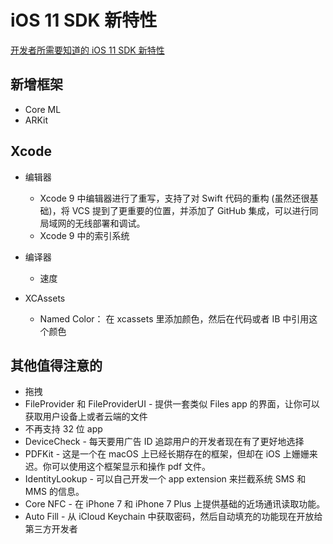 # iOS 11 SDK 新特性

[开发者所需要知道的 iOS 11 SDK 新特性](http://www.cocoachina.com/ios/20170607/19457.html)

## 新增框架

* Core ML
* ARKit

## Xcode

* 编辑器
    - Xcode 9 中编辑器进行了重写，支持了对 Swift 代码的重构 (虽然还很基础)，将 VCS 提到了更重要的位置，并添加了 GitHub 集成，可以进行同局域网的无线部署和调试。
    - Xcode 9 中的索引系统

* 编译器 
    - 速度
* XCAssets
    - Named Color： 在 xcassets 里添加颜色，然后在代码或者 IB 中引用这个颜色

## 其他值得注意的

* 拖拽 
* FileProvider 和 FileProviderUI - 提供一套类似 Files app 的界面，让你可以获取用户设备上或者云端的文件
* 不再支持 32 位 app
* DeviceCheck - 每天要用广告 ID 追踪用户的开发者现在有了更好地选择
* PDFKit - 这是一个在 macOS 上已经长期存在的框架，但却在 iOS 上姗姗来迟。你可以使用这个框架显示和操作 pdf 文件。
* IdentityLookup - 可以自己开发一个 app extension 来拦截系统 SMS 和 MMS 的信息。
* Core NFC - 在 iPhone 7 和 iPhone 7 Plus 上提供基础的近场通讯读取功能。
* Auto Fill - 从 iCloud Keychain 中获取密码，然后自动填充的功能现在开放给第三方开发者